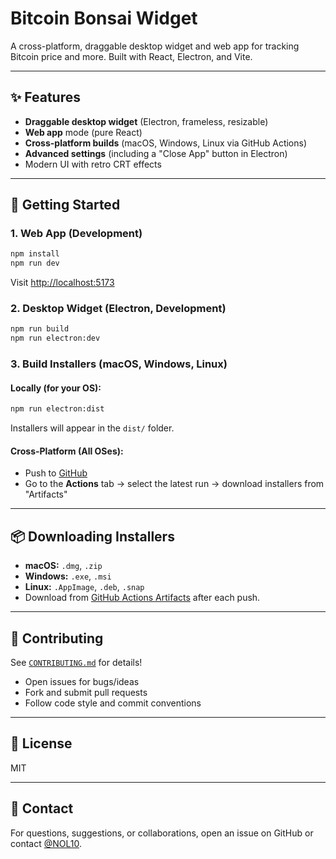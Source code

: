 # Bitcoin Bonsai Widget

A cross-platform, draggable desktop widget and web app for tracking Bitcoin price and more. Built with React, Electron, and Vite.

---

## ✨ Features
- **Draggable desktop widget** (Electron, frameless, resizable)
- **Web app** mode (pure React)
- **Cross-platform builds** (macOS, Windows, Linux via GitHub Actions)
- **Advanced settings** (including a "Close App" button in Electron)
- Modern UI with retro CRT effects

---

## 🚀 Getting Started

### 1. **Web App (Development)**
```sh
npm install
npm run dev
```
Visit [http://localhost:5173](http://localhost:5173)

### 2. **Desktop Widget (Electron, Development)**
```sh
npm run build
npm run electron:dev
```

### 3. **Build Installers (macOS, Windows, Linux)**
#### Locally (for your OS):
```sh
npm run electron:dist
```
Installers will appear in the `dist/` folder.

#### Cross-Platform (All OSes):
- Push to [GitHub](https://github.com/NOL10/bitbon)
- Go to the **Actions** tab → select the latest run → download installers from "Artifacts"

---

## 📦 Downloading Installers
- **macOS:** `.dmg`, `.zip`
- **Windows:** `.exe`, `.msi`
- **Linux:** `.AppImage`, `.deb`, `.snap`
- Download from [GitHub Actions Artifacts](https://github.com/NOL10/bitbon/actions) after each push.

---

## 🤝 Contributing
See [`CONTRIBUTING.md`](CONTRIBUTING.md) for details!
- Open issues for bugs/ideas
- Fork and submit pull requests
- Follow code style and commit conventions

---

## 📄 License
MIT

---

## 👋 Contact
For questions, suggestions, or collaborations, open an issue on GitHub or contact [@NOL10](https://github.com/NOL10).
